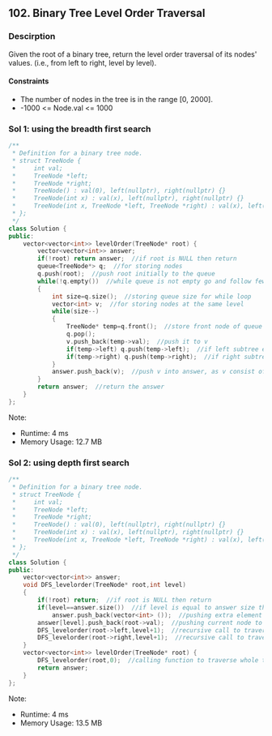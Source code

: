 ## 102. Binary Tree Level Order Traversal

### Descirption 
Given the root of a binary tree, return the level order traversal of its nodes' values. (i.e., from left to right, level by level).

#### Constraints
- The number of nodes in the tree is in the range [0, 2000].
- -1000 <= Node.val <= 1000

### Sol 1: using the breadth first search

```C++
/**
 * Definition for a binary tree node.
 * struct TreeNode {
 *     int val;
 *     TreeNode *left;
 *     TreeNode *right;
 *     TreeNode() : val(0), left(nullptr), right(nullptr) {}
 *     TreeNode(int x) : val(x), left(nullptr), right(nullptr) {}
 *     TreeNode(int x, TreeNode *left, TreeNode *right) : val(x), left(left), right(right) {}
 * };
 */
class Solution {
public:
    vector<vector<int>> levelOrder(TreeNode* root) {
        vector<vector<int>> answer;
        if(!root) return answer;  //if root is NULL then return
        queue<TreeNode*> q;  //for storing nodes
        q.push(root);  //push root initially to the queue
        while(!q.empty())  //while queue is not empty go and follow few steps
        {
            int size=q.size();  //storing queue size for while loop
            vector<int> v;  //for storing nodes at the same level
            while(size--)  
            {
                TreeNode* temp=q.front();  //store front node of queue  and pop it from queue
                q.pop();
                v.push_back(temp->val);  //push it to v
                if(temp->left) q.push(temp->left);  //if left subtree exist for temp then store it into the queue
                if(temp->right) q.push(temp->right);  //if right subtree exist for temp then store it into the queue
            }
            answer.push_back(v);  //push v into answer, as v consist of all the nodes of current level
        }
        return answer;  //return the answer
    }
};
```
Note:
- Runtime: 4 ms
- Memory Usage: 12.7 MB
### Sol 2: using depth first search
```C++
/**
 * Definition for a binary tree node.
 * struct TreeNode {
 *     int val;
 *     TreeNode *left;
 *     TreeNode *right;
 *     TreeNode() : val(0), left(nullptr), right(nullptr) {}
 *     TreeNode(int x) : val(x), left(nullptr), right(nullptr) {}
 *     TreeNode(int x, TreeNode *left, TreeNode *right) : val(x), left(left), right(right) {}
 * };
 */
class Solution {
public:
    vector<vector<int>> answer;
    void DFS_levelorder(TreeNode* root,int level) 
    {
        if(!root) return;  //if root is NULL then return
        if(level==answer.size())  //if level is equal to answer size then we have to push one empty element into it
            answer.push_back(vector<int> ());  //pushing extra element to accomodate next level nodes
        answer[level].push_back(root->val);  //pushing current node to the level index of answer
        DFS_levelorder(root->left,level+1);  //recursive call to traverse left subtree by increasing the level order
        DFS_levelorder(root->right,level+1);  //recursive call to traverse right subtree by increasing the level order
    }
    vector<vector<int>> levelOrder(TreeNode* root) {
        DFS_levelorder(root,0);  //calling function to traverse whole tree by passing root and level order
        return answer;  
    }
};
```
Note:
- Runtime: 4 ms
- Memory Usage: 13.5 MB

